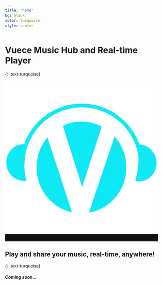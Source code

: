 ```yaml
---
title: "home"
bg: black
color: turquoise
style: center
---
```


# Vuece Music Hub and Real-time Player
{: .text-turquoise}

<span class="fa-stack subtlecircle" style="font-size:100px; background:#111111">
  <img src="img/Logo_LightBlue_Blurred.png">
</span>

## Play and share your music, real-time, anywhere!
{: .text-turquoise}

#### ***Coming soon...***

